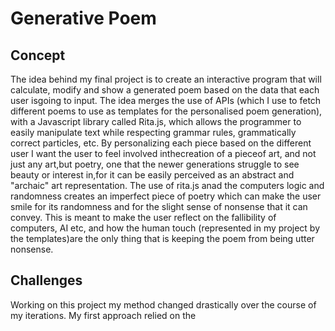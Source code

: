 # Generative Poem
## Concept
The idea behind my final project is to create an interactive program that will calculate, modify and show a generated poem based on the data that each user isgoing to input.
The idea merges the use of APIs (which I use to fetch different poems to use as templates for the personalised poem generation), with a Javascript library called Rita.js, which allows the programmer to easily manipulate text while respecting grammar rules, grammatically correct particles, etc.
By personalizing each piece based on the different user I want the user to feel involved inthecreation of a pieceof art, and not just any art,but poetry, one that the newer generations struggle to see beauty or interest in,for it can be easily perceived as an abstract and "archaic" art representation.
The use of rita.js anad the computers logic and randomness creates an imperfect piece of poetry which can make the user smile for its randomness and for the slight sense of nonsense that it can convey.
This is meant to make the user reflect on the fallibility of computers, AI etc, and how the human touch (represented in my project by the templates)are the only thing that is keeping the poem from being utter nonsense.
## Challenges
Working on this project my method changed drastically over the course of my iterations.
My first approach relied on the <template> html tag, which allowed me to create templates that were reaadable by js but not rendered by the browser.
Using APIs such as Corpora and Wordnik I could then manually label the particles I wanted to dynamically change such adjectives, Name, nouns etc and set my script to dynamically fill out the template, each time with a different combination of words.
While this proved to work, manually creating an elevated number of templates proved time consuming and not an efficient way of working.
This is where I started contemplating using Rita.js as a different approach for the same purpose. 
This allowed me to create an API basedon already existing poems, which are then put to form an array of words, and an array of parts od speech that are recongnised by the computer.
At first I tried changing every single word with a different one that only shared the same part of speech role. This resulted in barely leggible creations that hardly resembled my goal of a personalised computer generated poem.
I then decided to only select a couple of different parts of speech and change those, while leaving the rest of template unchanged.
This highly improved the result, but I felt likeI could take it one step further. 
I then decided to only use (whenever possible) nouns that have a similar sound to the name (or last name depending on the cases) of each user. This helped create a better sense of cohesion and even a better musicality to the text.
